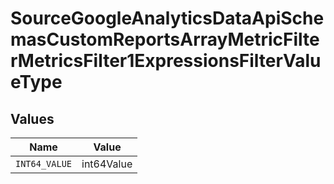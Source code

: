 # SourceGoogleAnalyticsDataApiSchemasCustomReportsArrayMetricFilterMetricsFilter1ExpressionsFilterValueType


## Values

| Name          | Value         |
| ------------- | ------------- |
| `INT64_VALUE` | int64Value    |